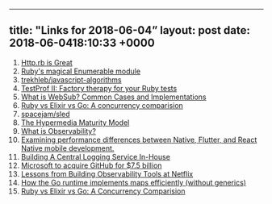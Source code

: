   ---
  title: "Links for 2018-06-04”
  layout: post
  date: 2018-06-0418:10:33 +0000
  ---

1. [Http.rb is Great](https://twin.github.io/httprb-is-great/)
1. [Ruby's magical Enumerable module](https://blog.appsignal.com/2018/05/29/ruby-magic-enumerable-and-enumerator.html)
1. [trekhleb/javascript-algorithms](https://github.com/trekhleb/javascript-algorithms)
1. [TestProf II: Factory therapy for your Ruby tests](https://evilmartians.com/chronicles/testprof-2-factory-therapy-for-your-ruby-tests-rspec-minitest)
1. [What is WebSub? Common Cases and Implementations](https://nordicapis.com/websub-common-cases-and-implementations/)
1. [Ruby vs Elixir vs Go: A concurrency comparision](https://medium.com/@learnitnow/ruby-vs-elixir-vs-go-a-concurrency-comparision-d2330c1fa3a6)
1. [spacejam/sled](https://github.com/spacejam/sled)
1. [The Hypermedia Maturity Model](https://8thlight.com/blog/jason-desrosiers/2018/05/30/the-hypermedia-maturity-model.html)
1. [What is Observability?](https://engineering.salesforce.com/what-is-observability-d175eb6cd2e4)
1. [Examining performance differences between Native, Flutter, and React Native mobile development.](https://robots.thoughtbot.com/examining-performance-differences-between-native-flutter-and-react-native-mobile-development)
1. [Building A Central Logging Service In-House](https://www.smashingmagazine.com/2018/05/building-central-logging-service/)
1. [Microsoft to acquire GitHub for $7.5 billion](https://news.microsoft.com/2018/06/04/microsoft-to-acquire-github-for-7-5-billion/)
1. [Lessons from Building Observability Tools at Netflix](https://medium.com/netflix-techblog/lessons-from-building-observability-tools-at-netflix-7cfafed6ab17)
1. [How the Go runtime implements maps efficiently (without generics)](https://dave.cheney.net/2018/05/29/how-the-go-runtime-implements-maps-efficiently-without-generics)
1. [Ruby vs Elixir vs Go: A Concurrency Comparision](http://elixirstatus.com/p/xjBk-ruby-vs-elixir-vs-go-a-concurrency-comparision)
